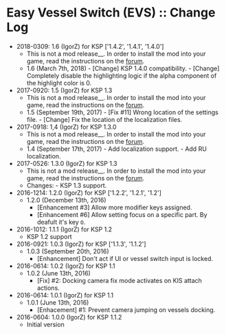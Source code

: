 # Easy Vessel Switch (EVS) :: Change Log

* 2018-0309: 1.6 (IgorZ) for KSP ['1.4.2', '1.4.1', '1.4.0']
	+ This is not a mod release__. In order to install the mod into your game, read the instructions on the [forum](http://forum.kerbalspaceprogram.com/index.php?/topic/141180-13-easy-vessel-switch-evs-v130).
	+ 1.6 (March 7th, 2018)
			- [Change] KSP 1.4.0 compatibility.
			- [Change] Completely disable the highlighting logic if the alpha component of the highlight color is 0.
* 2017-0920: 1.5 (IgorZ) for KSP 1.3
	+ This is not a mod release__. In order to install the mod into your game, read the instructions on the [forum](http://forum.kerbalspaceprogram.com/index.php?/topic/141180-13-easy-vessel-switch-evs-v130).
	+ 1.5 (September 19th, 2017)
			- [Fix #11] Wrong location of the settings file.
			- [Change] Fix the location of the localization files.
* 2017-0918: 1,4 (IgorZ) for KSP 1.3.0
	+ This is not a mod release__. In order to install the mod into your game, read the instructions on the [forum](http://forum.kerbalspaceprogram.com/index.php?/topic/141180-13-easy-vessel-switch-evs-v130).
	+ 1.4 (September 17th, 2017)
			- Add localization support.
			- Add RU localization.
* 2017-0526: 1.3.0 (IgorZ) for KSP 1.3
	+ This is not a mod release__. In order to install the mod into your game, read the instructions on the [forum](http://forum.kerbalspaceprogram.com/index.php?/topic/141180-13-easy-vessel-switch-evs-v130).
	+ Changes:
			- KSP 1.3 support.
* 2016-1214: 1.2.0 (IgorZ) for KSP ['1.2.2', '1.2.1', '1.2']
	+ 1.2.0 (December 13th, 2016)
		- [Enhancement #3] Allow more modifier keys assigned.
		- [Enhancement #6] Allow setting focus on a specific part. By deafult it's key `O`.
* 2016-1012: 1.1.1 (IgorZ) for KSP 1.2
	+ KSP 1.2 support
* 2016-0921: 1.0.3 (IgorZ) for KSP ['1.1.3', '1.1.2']
	+ 1.0.3 (September 20th, 2016)
		- [Enhancement] Don't act if UI or vessel switch input is locked.
* 2016-0614: 1.0.2 (IgorZ) for KSP 1.1
	+ 1.0.2 (June 13th, 2016)
		- [Fix] #2: Docking camera fix mode activates on KIS attach actions.
* 2016-0614: 1.0.1 (IgorZ) for KSP 1.1
	+ 1.0.1 (June 13th, 2016)
		- [Enhacement] #1: Prevent camera jumping on vessels docking.
* 2016-0604: 1.0.0 (IgorZ) for KSP 1.1.2
	+ Initial version
